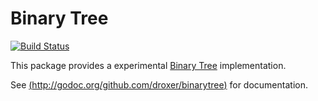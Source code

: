 # Binary Tree

[![Build Status](https://travis-ci.org/droxer/binarytree.svg?branch=master)](https://travis-ci.org/droxer/binarytree)

This package provides a experimental [Binary Tree](https://en.wikipedia.org/wiki/Binary_tree) implementation.

See [(http://godoc.org/github.com/droxer/binarytree)](http://godoc.org/github.com/droxer/binarytree) for documentation.